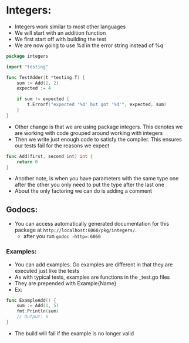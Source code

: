 # Integers:

- Integers work similar to most other languages
- We will start with an addition function
- We first start off with building the test
- We are now going to use %d in the error string instead of %q

```go
package integers

import "testing"

func TestAdder(t *testing.T) {
    sum := Add(2, 2)
    expected := 4

    if sum != expected {
        t.Errorf("expected '%d' but got '%d'", expected, sum)
    }
}
```
- Other change is that we are using package integers. This denotes we are working with code grouped around working with integers
- Then we write just enough code to satisfy the compiler. This ensures our tests fail for the reasons we expect

```go
func Add(first, second int) int {
	return 0
}
```
- Another note, is when you have parameters with the same type one after the other you only need to put the type after the last one
- About the only factoring we can do is adding a comment

## Godocs:
- You can access automatically generated documentation for this package at `http://localhost:6060/pkg/integers/`.
	- after you run `godoc -http=:6060`

### Examples:
- You can add examples. Go examples are different in that they are executed just like the tests
- As with typical tests, examples are functions in the _test.go files
- They are prepended with Example{Name}	
- Ex:

```go
func ExampleAdd() {
    sum := Add(1, 5)
    fmt.Println(sum)
    // Output: 6
}

```
- The build will fail if the example is no longer valid